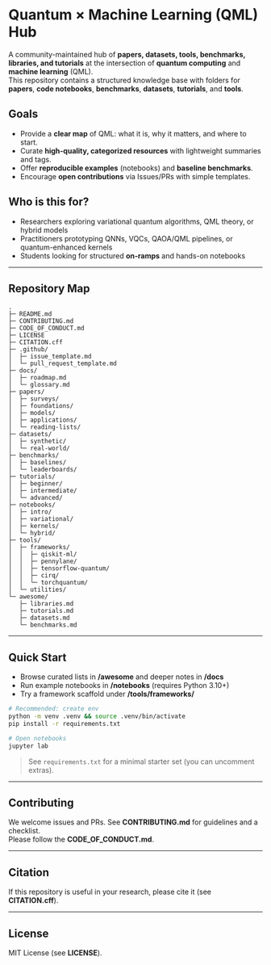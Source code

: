 # Quantum × Machine Learning (QML) Hub

A community-maintained hub of **papers, datasets, tools, benchmarks, libraries, and tutorials** at the intersection of **quantum computing** and **machine learning** (QML).  
This repository contains a structured knowledge base with folders for **papers**, **code notebooks**, **benchmarks**, **datasets**, **tutorials**, and **tools**.

## Goals
- Provide a **clear map** of QML: what it is, why it matters, and where to start.
- Curate **high-quality, categorized resources** with lightweight summaries and tags.
- Offer **reproducible examples** (notebooks) and **baseline benchmarks**.
- Encourage **open contributions** via Issues/PRs with simple templates.

## Who is this for?
- Researchers exploring variational quantum algorithms, QML theory, or hybrid models
- Practitioners prototyping QNNs, VQCs, QAOA/QML pipelines, or quantum-enhanced kernels
- Students looking for structured **on-ramps** and hands-on notebooks

---

## Repository Map

```
.
├─ README.md
├─ CONTRIBUTING.md
├─ CODE_OF_CONDUCT.md
├─ LICENSE
├─ CITATION.cff
├─ .github/
│  ├─ issue_template.md
│  └─ pull_request_template.md
├─ docs/
│  ├─ roadmap.md
│  └─ glossary.md
├─ papers/
│  ├─ surveys/
│  ├─ foundations/
│  ├─ models/
│  ├─ applications/
│  └─ reading-lists/
├─ datasets/
│  ├─ synthetic/
│  └─ real-world/
├─ benchmarks/
│  ├─ baselines/
│  └─ leaderboards/
├─ tutorials/
│  ├─ beginner/
│  ├─ intermediate/
│  └─ advanced/
├─ notebooks/
│  ├─ intro/
│  ├─ variational/
│  ├─ kernels/
│  └─ hybrid/
├─ tools/
│  ├─ frameworks/
│  │  ├─ qiskit-ml/
│  │  ├─ pennylane/
│  │  ├─ tensorflow-quantum/
│  │  ├─ cirq/
│  │  └─ torchquantum/
│  └─ utilities/
└─ awesome/
   ├─ libraries.md
   ├─ tutorials.md
   ├─ datasets.md
   └─ benchmarks.md
```

---

## Quick Start

- Browse curated lists in **/awesome** and deeper notes in **/docs**
- Run example notebooks in **/notebooks** (requires Python 3.10+)
- Try a framework scaffold under **/tools/frameworks/**

```bash
# Recommended: create env
python -m venv .venv && source .venv/bin/activate
pip install -r requirements.txt

# Open notebooks
jupyter lab
```

> See `requirements.txt` for a minimal starter set (you can uncomment extras).

---

## Contributing

We welcome issues and PRs. See **CONTRIBUTING.md** for guidelines and a checklist.  
Please follow the **CODE_OF_CONDUCT.md**.

---

## Citation

If this repository is useful in your research, please cite it (see **CITATION.cff**).

---

## License

MIT License (see **LICENSE**).
